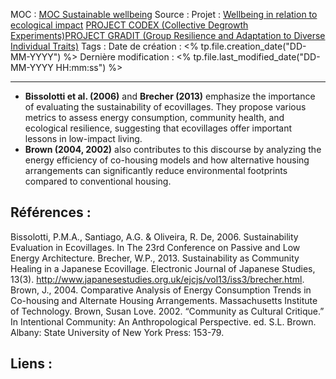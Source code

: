 MOC		: [MOC Sustainable wellbeing](MOC%20Sustainable%20wellbeing.md)
Source	: 
Projet	: [Wellbeing in relation to ecological impact](Projects/Ecovillage%20research/Wellbeing%20in%20relation%20to%20ecological%20impact.md) [PROJECT CODEX (Collective Degrowth Experiments)](Projects/Ecovillage%20research/PROJECT%20CODEX%20(Collective%20Degrowth%20Experiments).md)[PROJECT GRADIT (Group Resilience and Adaptation to Diverse Individual Traits)](PROJECT%20GRADIT%20(Group%20Resilience%20and%20Adaptation%20to%20Diverse%20Individual%20Traits).md)
Tags	:
Date de création : <% tp.file.creation_date("DD-MM-YYYY") %>
Dernière modification : <% tp.file.last_modified_date("DD-MM-YYYY HH:mm:ss") %>

---
- **Bissolotti et al. (2006)** and **Brecher (2013)** emphasize the importance of evaluating the sustainability of ecovillages. They propose various metrics to assess energy consumption, community health, and ecological resilience, suggesting that ecovillages offer important lessons in low-impact living.
- **Brown (2004, 2002)** also contributes to this discourse by analyzing the energy efficiency of co-housing models and how alternative housing arrangements can significantly reduce environmental footprints compared to conventional housing.

## Références : 

Bissolotti, P.M.A., Santiago, A.G. & Oliveira, R. De, 2006. Sustainability Evaluation in Ecovillages. In The 23rd Conference on Passive and Low Energy Architecture. 
Brecher, W.P., 2013. Sustainability as Community Healing in a Japanese Ecovillage. Electronic Journal of Japanese Studies, 13(3). http://www.japanesestudies.org.uk/ejcjs/vol13/iss3/brecher.html. 
Brown, J., 2004. Comparative Analysis of Energy Consumption Trends in Co-housing and Alternate Housing Arrangements. Massachusetts Institute of Technology. Brown, Susan Love. 2002. “Community as Cultural Critique.” In Intentional Community: An Anthropological Perspective. ed. S.L. Brown. Albany: State University of New York Press: 153-79. 

## Liens :